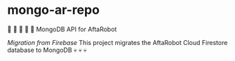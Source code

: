 # mongo-ar-repo

 🧡 💛 💚 💙 💜  MongoDB API for AftaRobot

*Migration from Firebase*
This project migrates the AftaRobot Cloud Firestore database to MongoDB 💀 💀 💀 
